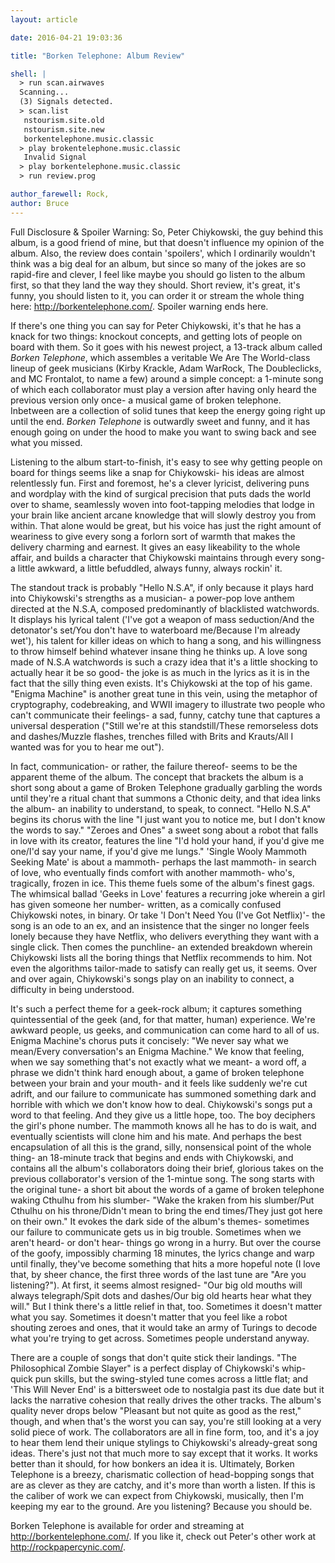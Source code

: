 ```yaml
---
layout: article

date: 2016-04-21 19:03:36

title: "Borken Telephone: Album Review"

shell: |
  > run scan.airwaves
  Scanning...
  (3) Signals detected.
  > scan.list
   nstourism.site.old
   nstourism.site.new
   borkentelephone.music.classic
  > play brokentelephone.music.classic
   Invalid Signal
  > play borkentelephone.music.classic
  > run review.prog

author_farewell: Rock,
author: Bruce
---
```


Full Disclosure & Spoiler Warning: So, Peter Chiykowski, the guy behind this album, is a good friend of mine, but that doesn't influence my opinion of the album. Also, the review does contain 'spoilers', which I ordinarily wouldn't think was a big deal for an album, but since so many of the jokes are so rapid-fire and clever, I feel like maybe you should go listen to the album first, so that they land the way they should. Short review, it's great, it's funny, you should listen to it, you can order it or stream the whole thing here: http://borkentelephone.com/. Spoiler warning ends here. 




If there's one thing you can say for Peter Chiykowski, it's that he has a knack for two things: knockout concepts, and getting lots of people on board with them. So it goes with his newest project, a 13-track album called *Borken Telephone*, which assembles a veritable We Are The World-class lineup of geek musicians (Kirby Krackle, Adam WarRock, The Doubleclicks, and MC Frontalot, to name a few) around a simple concept: a 1-minute song of which each collaborator must play a version after having only heard the previous version only once- a musical game of broken telephone. Inbetween are a collection of solid tunes that keep the energy going right up until the end. *Borken Telephone* is outwardly sweet and funny, and it has enough going on under the hood to make you want to swing back and see what you missed.

Listening to the album start-to-finish, it's easy to see why getting people on board for things seems like a snap for Chiykowski- his ideas are almost relentlessly fun. First and foremost, he's a clever lyricist, delivering puns and wordplay with the kind of surgical precision that puts dads the world over to shame, seamlessly woven into foot-tapping melodies that lodge in your brain like ancient arcane knowledge that will slowly destroy you from within. That alone would be great, but his voice has just the right amount of weariness to give every song a forlorn sort of warmth that makes the delivery charming and earnest. It gives an easy likeability to the whole affair, and builds a character that Chiykowski maintains through every song- a little awkward, a little befuddled, always funny, always rockin' it.

The standout track is probably "Hello N.S.A", if only because it plays hard into Chiykowski's strengths as a musician- a power-pop love anthem directed at the N.S.A, composed predominantly of blacklisted watchwords. It displays his lyrical talent ('I've got a weapon of mass seduction/And the detonator's set/You don't have to waterboard me/Because I'm already wet'), his talent for killer ideas on which to hang a song, and his willingness to throw himself behind whatever insane thing he thinks up. A love song made of N.S.A watchwords is such a crazy idea that it's a little shocking to actually hear it be so good- the joke is as much in the lyrics as it is in the fact that the silly thing even exists. It's Chiykowski at the top of his game. "Enigma Machine" is another great tune in this vein, using the metaphor of cryptography, codebreaking, and WWII imagery to illustrate two people who can't communicate their feelings- a sad, funny, catchy tune that captures a universal desperation ("Still we're at this standstill/These remorseless dots and dashes/Muzzle flashes, trenches filled with Brits and Krauts/All I wanted was for you to hear me out").

In fact, communication- or rather, the failure thereof- seems to be the apparent theme of the album. The concept that brackets the album is a short song about a game of Broken Telephone gradually garbling the words until they're a ritual chant that summons a Cthonic deity, and that idea links the album- an inability to understand, to speak, to connect. "Hello N.S.A" begins its chorus with the line "I just want you to notice me, but I don't know the words to say." "Zeroes and Ones" a sweet song about a robot that falls in love with its creator, features the line "I'd hold your hand, if you'd give me one/I'd say your name, if you'd give me lungs." 'Single Wooly Mammoth Seeking Mate' is about a mammoth- perhaps the last mammoth- in search of love, who eventually finds comfort with another mammoth- who's, tragically, frozen in ice. This theme fuels some of the album's finest gags. The whimsical ballad 'Geeks in Love' features a recurring joke wherein a girl has given someone her number- written, as a comically confused Chiykowski notes, in binary. Or take 'I Don't Need You (I've Got Netflix)'- the song is an ode to an ex, and an insistence that the singer no longer feels lonely because they have Netflix, who delivers everything they want with a single click. Then comes the punchline- an extended breakdown wherein Chiykowski lists all the boring things that Netflix recommends to him. Not even the algorithms tailor-made to satisfy can really get us, it seems. Over and over again, Chiykowski's songs play on an inability to connect, a difficulty in being understood. 

It's such a perfect theme for a geek-rock album; it captures something quintessential of the geek (and, for that matter, human) experience. We're awkward people, us geeks, and communication can come hard to all of us. Enigma Machine's chorus puts it concisely: "We never say what we mean/Every conversation's an Enigma Machine." We know that feeling, when we say something that's not exactly what we meant- a word off, a phrase we didn't think hard enough about, a game of broken telephone between your brain and your mouth- and it feels like suddenly we're cut adrift, and our failure to communicate has summoned something dark and horrible with which we don't know how to deal. Chiykowski's songs put a word to that feeling. And they give us a little hope, too. The boy deciphers the girl's phone number. The mammoth knows all he has to do is wait, and eventually scientists will clone him and his mate. And perhaps the best encapsulation of all this is the grand, silly, nonsensical point of the whole thing- an 18-minute track that begins and ends with Chiykowski, and contains all the album's collaborators doing their brief, glorious takes on the previous collaborator's version of the 1-mintue song. The song starts with the original tune- a short bit about the words of a game of broken telephone waking Cthulhu from his slumber- "Wake the kraken from his slumber/Put Cthulhu on his throne/Didn't mean to bring the end times/They just got here on their own." It evokes the dark side of the album's themes- sometimes our failure to communicate gets us in big trouble. Sometimes when we aren't heard- or don't hear- things go wrong in a hurry. But over the course of the goofy, impossibly charming 18 minutes, the lyrics change and warp until finally, they've become something that hits a more hopeful note (I love that, by sheer chance, the first three words of the last tune are "Are you listening?"). At first, it seems almost resigned- "Our big old mouths will always telegraph/Spit dots and dashes/Our big old hearts hear what they will." But I think there's a little relief in that, too. Sometimes it doesn't matter what you say. Sometimes it doesn't matter that you feel like a robot shouting zeroes and ones, that it would take an army of Turings to decode what you're trying to get across. Sometimes people understand anyway.

 There are a couple of songs that don't quite stick their landings. "The Philosophical Zombie Slayer" is a perfect display of Chiykowski's whip-quick pun skills, but the swing-styled tune comes across a little flat; and 'This Will Never End' is a bittersweet ode to nostalgia past its due date but it lacks the narrative cohesion that really drives the other tracks. The album's quality never drops below "Pleasant but not quite as good as the rest," though, and when that's the worst you can say, you're still looking at a very solid piece of work. The collaborators are all in fine form, too, and it's a joy to hear them lend their unique stylings to Chiykowski's already-great song ideas. There's just not that much more to say except that it works. It works better than it should, for how bonkers an idea it is. Ultimately, Borken Telephone is a breezy, charismatic collection of head-bopping songs that are as clever as they are catchy, and it's more than worth a listen. If this is the caliber of work we can expect from Chiykowski, musically, then I'm keeping my ear to the ground. Are you listening? Because you should be. 

Borken Telephone is available for order and streaming at http://borkentelephone.com/. If you like it, check out Peter's other work at http://rockpapercynic.com/. 
